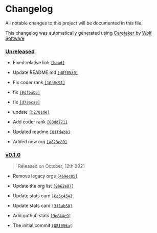 # Changelog

All notable changes to this project will be documented in this file.


This changelog was automatically generated using [Caretaker](https://github.com/DevelopersToolbox/caretaker) by [Wolf Software](https://github.com/WolfSoftware)

### [Unreleased](https://github.com/TGWolf/TGWolf/compare/v0.1.1...HEAD)

- Fixed relative link [`[head]`](https://github.com/TGWolf/TGWolf/commit/)

- Update README.md [`[d070530]`](https://github.com/TGWolf/TGWolf/commit/d070530fbcfe62a4e5f4b6f98968075427697faa)

- Fix coder rank [`[10a0c91]`](https://github.com/TGWolf/TGWolf/commit/10a0c91359f18bb540a16d93e81d1bd813601873)

- fix [`[0dfbabb]`](https://github.com/TGWolf/TGWolf/commit/0dfbabb5788673a02a852fed2561b368549c5d51)

- fix [`[d73ec29]`](https://github.com/TGWolf/TGWolf/commit/d73ec29bc105155b8c8eae264745d9ea1209011a)

- update [`[b2701de]`](https://github.com/TGWolf/TGWolf/commit/b2701dedb4b60b84b5ab51a9df94923c5a2123b9)

- Add coder rank [`[80dd771]`](https://github.com/TGWolf/TGWolf/commit/80dd771342a2fc3f9ce95a53ee5f469f17f81a40)

- Updated readme [`[81fdabb]`](https://github.com/TGWolf/TGWolf/commit/81fdabb06c8bab7176b82cf6a1263b2ddff47710)

- Added new org [`[a823e89]`](https://github.com/TGWolf/TGWolf/commit/a823e89e1a65baa993d2b6422774af929971295b)

### [v0.1.0](https://github.com/TGWolf/TGWolf/releases/v0.1.0)

> Released on October, 12th 2021

- Remove legacy orgs [`[469ec85]`](https://github.com/TGWolf/TGWolf/commit/469ec856436b9df022aeeeb4c350ff476b068412)

- Update the org list [`[8b62e87]`](https://github.com/TGWolf/TGWolf/commit/8b62e87e26744bbab958ab8c5407e3a6e64db7ec)

- Update stats card [`[8e5c454]`](https://github.com/TGWolf/TGWolf/commit/8e5c454ea42ec275ced06d83a50eccaa45039180)

- Update stats card [`[3f1ab50]`](https://github.com/TGWolf/TGWolf/commit/3f1ab50aa3b82a80382340137b23bda70d59e648)

- Add guthub stats [`[9e844c9]`](https://github.com/TGWolf/TGWolf/commit/9e844c99c0d5d5146bfbc466cd61877b3cf0b369)

- The initial commit [`[881056a]`](https://github.com/TGWolf/TGWolf/commit/881056a962ed3188328570ea0d681dfa8550e623)

